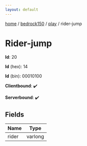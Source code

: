 ```yaml
---
layout: default
---
```


[home](/)  /  [bedrock150](/protocol/bedrock150)  /  [play](/protocol/bedrock150/play)  /  rider-jump

# Rider-jump

**Id**: 20

**Id** (hex): 14

**Id** (bin): 00010100

**Clientbound**: ✔️

**Serverbound**: ✔️

## Fields

Name | Type
---|---
rider | varlong

